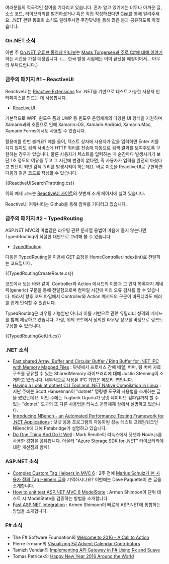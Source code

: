 여러분들의 적극적인 참여를 기다리고 있습니다. 혼자 알고 있기에는 너무나 아까운 글, 소스 코드, 라이브러리를 발견하셨거나 혹은 직접 작성하셨다면 [Gist](https://gist.github.com/options/e9fc443b8c882157fe4a)를 통해 알려주세요. .NET 관련 동호회 소식도 알려주시면 주간닷넷을 통해 많은 분과 공유하도록 하겠습니다.

### On.NET 소식

이번 주 [On.NET 유튜브 동영상 인터뷰](https://www.youtube.com/channel/UCvtT19MZW8dq5Wwfu6B0oxw)는 [Mads Torgersen과 주로 C#에 대해 이야기](https://www.youtube.com/watch?v=pwdxfY2Y2Ow)하는 시간을 가질 예정입니다. (.... 한국 발생 시점에는 이미 끝났을 예정이어서... 마무리 부탁드립니다.)


### 금주의 패키지 #1 – ReactiveUI

ReactiveUI는 [Reactive Extensions](http://reactivex.io/) for .NET을 기반으로 테스트 가능한 사용자 인터페이스를 만드는 데 사용합니다. 

* [ReactiveUI](http://reactiveui.net/)

기본적으로 WPF, 윈도우 폼과 UWP 등 윈도우 운영체제의 다양한 UI 형식을 지원하며 Xamarin과의 호환으로 인해 Xamarin.iOS, Xamarin.Android, Xamarin.Mac, Xamarin Forms에서도 사용할 수 있습니다. 

활용예를 한번 볼까요? 예를 들어, 텍스트 상자에 사용자가 값을 입력하면 Enter 키를 치지 않아도 검색 서비스에 HTTP 쿼리를 전송해 자동으로 검색 결과를 보여주도록 구현하는 경우가 있습니다. 물론 사용자가 텍스트를 입력하는 매 순간마다 발생시키기 보단 1초 정도의 여유를 두고 그 시간에 변경이 없다면, 즉 사용자가 입력을 완전히 마쳤다고 판단이 되면 검색 쿼리를 발생시켜야 하는데요. 바로 이것을 ReactiveUI로 구현하면 다음과 같은 코드로 작성할 수 있습니다.

<section>
{{ReactiveUISearchThrotting.cs}} <script src="https://gist.github.com/bleroy/57b52f0bd91c0f03ca84.js"></script>
</section>

위의 예제 코드는 [ReactiveUI 사이트](http://reactiveui.net/)의 첫번째 소개 페이지에 실려 있습니다.

ReactiveUI 커뮤니티는 Github를 통해 참여를 기다리고 있습니다.

### 금주의 패키지 #2 – TypedRouting

ASP.NET MVC의 마법같은 라우팅 관련 문자열 용법이 마음에 들지 않는다면 TypedRouting이 적절한 대안으로 고려해 볼 수 있습니다.

* [TypedRouting](https://github.com/ivaylokenov/AspNet.Mvc.TypedRouting)

다음은 TypedRouting을 이용해 GET 요청을 HomeController.Index(int)로 전달하는 코드입니다.

<section>
{{TypedRoutingCreateRoute.cs}} <script src="https://gist.github.com/bleroy/5e321b733fffdef0f576.js"></script>
</section>

코드에서 보는 바와 같이, Controller와 Action 메서드의 이름과 그 인자 목록까지 제네릭(generic) 구문을 통해 전달함으로써 컴파일 시간에 미리 오류 검사를 할 수 있습니다. 따라서 향후 코드 파일에서 Controller와 Action 메서드의 구문이 바뀌더라도 에러를 쉽게 인식할 수 있습니다.

TypedRouting은 라우팅 기능뿐만 아니라 이를 기반으로 관련 유틸리티 성격의 메서드를 함께 제공하고 있습니다. 가령, 위의 코드에서 정의한 라우팅 정보를 바탕으로 링크도 구성할 수 있습니다.

<section>
{{TypedRoutingGetUrl.cs}} <script src="https://gist.github.com/bleroy/93986659567963cd2a9c.js"></script>
</section>

### .NET 소식

* [Fast shared Array, Buffer and Circular Buffer / Ring Buffer for .NET IPC with Memory Mapped Files](http://spazzarama.com/2015/12/31/fast-shared-array-buffer-and-circular-buffer-ring-buffer-for-dotnet-ipc-with-memory-mapped-files/) : 닷넷에서 프로세스 간에 배열, 버퍼, 링 버퍼 자료 구조를 공유할 수 있는 SharedMemory 라이브러리에 대해 Justin Stenning이 소개하고 있습니다. 내부적으로 사용된 IPC 기법은 메모리-맵입니다.
* [Having a Look at dotnet CLI Tool and .NET Native Compilation in Linux](http://www.tugberkugurlu.com/archive/having-a-look-at-dotnet-cli-tool-and--net-native-compilation-in-linux) : 지난 주에는 Scott Hanselman이 "dotnet" 명령행 도구의 사용법을 소개하는 글을 썼었는데요. 이번 주에는 Tugberk Ugurlu가 닷넷 네이티브 컴파일까지 할 수 있는 "dotnet" 도구의 또 다른 사용법을 리눅스 운영체제 상에서 설명하고 있습니다.
* [Introducing NBench - an Automated Performance Testing Framework for .NET Applications](https://petabridge.com/blog/introduction-to-nbench/) : 닷넷 응용 프로그램의 자동화된 성능 테스트 프레임워크인 NBench에 대해 Petabridge가 설명하고 있습니다.
* [Do One Thing And Do It Well](https://blog.rendle.io/do-one-thing-and-do-it-well/) : Mark Rendle이 리눅스에서 닷넷과 Node.js를 사용한 경험을 공유합니다. 아울러 "Azure Storage SDK for .NET" 라이브러리에 대한 개선점과 함께!

### ASP.NET 소식

* [Complex Custom Tag Helpers in MVC 6](http://www.davepaquette.com/archive/2015/12/28/complex-custom-tag-helpers-in-mvc-6.aspx) : 2주 전에 [Marius Schulz가 쓴 사용자 정의 Tag Helpers 글](https://blog.mariusschulz.com/2015/12/14/tag-helpers-in-asp-net-mvc-6)을 기억하시나요? 이번에는 Dave Paquette이 쓴 글을 소개합니다.
* [How to unit test ASP.NET MVC 6 ModelState](http://dotnetliberty.com/index.php/2016/01/04/how-to-unit-test-asp-net-5-mvc-6-modelstate/) : Armen Shimoon이 단위 테스트 시 ModelState를 검증하는 방법을 소개합니다.
* [Fast ASP.NET Integration](http://dotnetliberty.com/index.php/2015/12/31/fast-asp-net-5-integration-testing-with-xunit/) : Armen Shimoon이 빠르게 ASP.NET에 통합하는 방법을 소개합니다.


### F# 소식

* The F# Software Foundation의 [Welcome to 2016 - A Call to Action](http://foundation.fsharp.org/call_to_action)
* Pierre Irrmann의 [Visualizing F# Advent Calendar Contributors](http://www.pirrmann.net/visualizing-f-advent-calendar-contributors/)
* Tamizh Vendan의 [Implementing API Gateway in F# Using Rx and Suave](http://blog.tamizhvendan.in/blog/2015/12/29/implementing-api-gateway-in-f-number-using-rx-and-suave/)
* Tomas Petricek의 [Happy New Year 2016 Around the World](http://tomasp.net/blog/2015/happy-new-year-tweets/)
